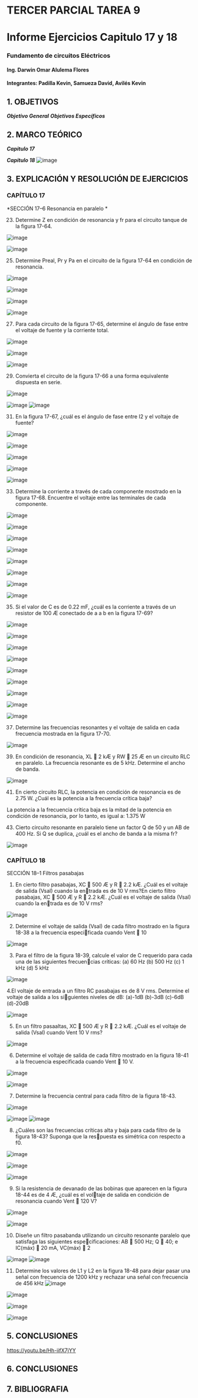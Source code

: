 # TERCER PARCIAL TAREA 9


# Informe Ejercicios Capitulo 17 y 18
### Fundamento de circuitos Eléctricos 
#### Ing. Darwin Omar Alulema Flores

#### Integrantes: Padilla Kevin, Samueza David, Avilés Kevin


## 1. OBJETIVOS
***Objetivo General***
***Objetivos Específicos***

## 2. MARCO TEÓRICO

***Capitulo 17***

***Capitulo 18***
![image](https://user-images.githubusercontent.com/93794279/156254213-0871c713-d332-4dbf-8470-b4889efd376d.png)

## 3. EXPLICACIÓN Y RESOLUCIÓN DE EJERCICIOS

### CAPÍTULO 17

  *SECCIÓN 17–6 Resonancia en paralelo *

23. Determine Z en condición de resonancia y fr para el circuito tanque de la figura 17-64.

![image](https://user-images.githubusercontent.com/94129932/155389017-00fe1668-1992-4bac-9707-d4d26389c90e.png)

![image](https://user-images.githubusercontent.com/94129932/155401292-6e5a85b1-08aa-43b6-baf1-437bb45c7708.png)


25. Determine Preal, Pr y Pa en el circuito de la figura 17-64 en condición de resonancia.

![image](https://user-images.githubusercontent.com/94129932/155389017-00fe1668-1992-4bac-9707-d4d26389c90e.png)

![image](https://user-images.githubusercontent.com/94129932/155636410-18dfaf2e-370d-4c47-8c88-5a2e616ed0d7.png)

![image](https://user-images.githubusercontent.com/94129932/155636504-72312845-4cce-44b4-89b2-cb26537896e7.png)

![image](https://user-images.githubusercontent.com/94129932/155636685-4aff57df-eb44-4a40-9f7a-8861788598d8.png)


27. Para cada circuito de la figura 17-65, determine el ángulo de fase entre el voltaje de fuente y la corriente
total.

![image](https://user-images.githubusercontent.com/94129932/155549980-2882989d-e68a-4242-a067-c92e0abd8d35.png)

![image](https://user-images.githubusercontent.com/94129932/155564317-4d62b353-2157-4e28-8d90-e671a9896ae3.png)

![image](https://user-images.githubusercontent.com/94129932/155566181-efa9f8f4-a86a-4958-91fe-17a52b69e60c.png)

29. Convierta el circuito de la figura 17-66 a una forma equivalente dispuesta en serie.

![image](https://user-images.githubusercontent.com/94129932/155566602-02fa6209-f0b3-4b00-a7d7-1a721c3c9a74.png)

![image](https://user-images.githubusercontent.com/94129932/156415751-44bfa024-d252-4148-8844-a262fa872cb1.png)
![image](https://user-images.githubusercontent.com/94129932/156415802-06cddef0-1bc2-4e1e-a47e-32f3fe434c02.png)

31. En la figura 17-67, ¿cuál es el ángulo de fase entre I2 y el voltaje de fuente?

![image](https://user-images.githubusercontent.com/94129932/155577301-93f5884e-789e-4e82-a0b9-5f80501553e1.png)

![image](https://user-images.githubusercontent.com/94129932/155653189-46fe84c7-84f4-49e9-9aa4-1b463201b029.png)

![image](https://user-images.githubusercontent.com/94129932/155653215-66e4072e-9491-4953-b918-ebe9d6322a63.png)

![image](https://user-images.githubusercontent.com/94129932/155653252-165b21dd-7881-4b50-8386-026dc458d9eb.png)

![image](https://user-images.githubusercontent.com/94129932/155653268-c2db987c-5636-4080-af90-5473d0fe5e71.png)

33. Determine la corriente a través de cada componente mostrado en la figura 17-68. Encuentre el voltaje
entre las terminales de cada componente.

![image](https://user-images.githubusercontent.com/94129932/155577353-3f016ac5-ae9a-4fa0-9a9b-7b0726606ff2.png)

![image](https://user-images.githubusercontent.com/94129932/155819967-7fbc8c7e-8ebd-4c1d-83da-0df38cd6973a.png)

![image](https://user-images.githubusercontent.com/94129932/155820018-edca6290-7551-4af1-9b37-d894fa323bd1.png)

![image](https://user-images.githubusercontent.com/94129932/155820036-1c4550ab-954f-4cb0-b27d-7b90cf6f3707.png)

![image](https://user-images.githubusercontent.com/94129932/155820045-d2f01c48-e040-4bf1-ad7f-fa17cc283063.png)

![image](https://user-images.githubusercontent.com/94129932/155820069-81410f71-dacd-4560-9b32-c24c971c025c.png)

![image](https://user-images.githubusercontent.com/94129932/155820089-c7589e06-0421-4c0f-8ff2-5dea93d49dd8.png)

![image](https://user-images.githubusercontent.com/94129932/155820101-042ac68c-8f17-456e-af58-f4df2af701fd.png)

35. Si el valor de C es de 0.22 mF, ¿cuál es la corriente a través de un resistor de 100 Æ conectado de a a b
en la figura 17-69?

![image](https://user-images.githubusercontent.com/94129932/155577409-2e337dfe-67f3-4a0c-b974-62c5ebf0635e.png)

![image](https://user-images.githubusercontent.com/94129932/156419219-fcd84f17-349b-4449-983b-17f652ac408f.png)

![image](https://user-images.githubusercontent.com/94129932/156418459-59eed394-806e-4498-a86f-b0124d40383e.png)

![image](https://user-images.githubusercontent.com/94129932/156418540-70cd0c28-6580-4925-af2f-c8c4f9a3f95a.png)

![image](https://user-images.githubusercontent.com/94129932/156418561-c1d38b74-4c48-4f67-9225-c9155193c564.png)

![image](https://user-images.githubusercontent.com/94129932/156418590-13d06453-731c-494e-b328-5196ed0b7820.png)

![image](https://user-images.githubusercontent.com/94129932/156418622-7a9ca2fa-b0d1-428c-896c-62266953ed85.png)

![image](https://user-images.githubusercontent.com/94129932/156418647-a9e93331-8f5e-43e7-ad44-f5477ea67daf.png)

![image](https://user-images.githubusercontent.com/94129932/156418668-0cd18a59-3f43-4a7d-84f3-1956e2149f44.png)

37. Determine las frecuencias resonantes y el voltaje de salida en cada frecuencia mostrada en la figura 17-70.

![image](https://user-images.githubusercontent.com/94129932/155577487-5fa7297e-5e6b-4901-8d69-eca302c9e89b.png)

39. En condición de resonancia, XL  2 kÆ y RW  25 Æ en un circuito RLC en paralelo. La frecuencia resonante
es de 5 kHz. Determine el ancho de banda.

![image](https://user-images.githubusercontent.com/94129932/155577780-97736049-963f-49a2-b221-5ce69b8fdbe7.png)



41. En cierto circuito RLC, la potencia en condición de resonancia es de 2.75 W. ¿Cuál es la potencia a la
frecuencia crítica baja?

La potencia a la frecuencia crítica baja es la mitad de la potencia en condición de resonancia, por lo tanto, es igual a: 1.375 W

43. Cierto circuito resonante en paralelo tiene un factor Q de 50 y un AB de 400 Hz. Si Q se duplica, ¿cuál
es el ancho de banda a la misma fr?

![image](https://user-images.githubusercontent.com/94129932/155578155-6a018880-b518-45d2-a6e0-7b0bbda2f627.png)

### CAPÍTULO 18

SECCIÓN 18–1 Filtros pasabajas

1. En cierto filtro pasabajas, XC  500 Æ y R  2.2 kÆ. ¿Cuál es el voltaje de salida (Vsal) cuando la entrada es de 10 V rms?En cierto filtro pasabajas, XC  500 Æ y R  2.2 kÆ. ¿Cuál es el voltaje de salida (Vsal) cuando la entrada es de 10 V rms?

![image](https://user-images.githubusercontent.com/93794279/155641093-205f03f9-6410-40b2-9a22-debb6790c296.png)

2. Determine el voltaje de salida (Vsal) de cada filtro mostrado en la figura 18-38 a la frecuencia especificada cuando Vent  10

![image](https://user-images.githubusercontent.com/93794279/155641978-c385b5dc-c1a5-4bad-aec1-4b70a2ab5c2d.png)

3. Para el filtro de la figura 18-39, calcule el valor de C requerido para cada una de las siguientes frecuencias críticas:
(a) 60 Hz (b) 500 Hz (c) 1 kHz (d) 5 kHz

![image](https://user-images.githubusercontent.com/93794279/155644315-cac4ea2e-03be-41af-9c7b-e01697ce897e.png)

4.El voltaje de entrada a un filtro RC pasabajas es de 8 V rms. Determine el voltaje de salida a los siguientes niveles de dB: 
(a)-1dB (b)-3dB (c)-6dB (d)-20dB

![image](https://user-images.githubusercontent.com/93794279/155648242-31cbafa6-5b96-415a-b74b-d73c6d1b6170.png)

5. En un filtro pasaaltas, XC  500 Æ y R  2.2 kÆ. ¿Cuál es el voltaje de salida (Vsal) cuando Vent 10 V rms?

![image](https://user-images.githubusercontent.com/93794279/155649140-7580508e-07e5-425e-8478-fedc0e04b62d.png)

6. Determine el voltaje de salida de cada filtro mostrado en la figura 18-41 a la frecuencia especificada cuando Vent  10 V.

![image](https://user-images.githubusercontent.com/93794279/156242962-399e27cf-ee91-4ef0-8173-715a9fdd3783.png)

![image](https://user-images.githubusercontent.com/93794279/156243882-de59791f-350c-4748-bb35-22e977672201.png)

7. Determine la frecuencia central para cada filtro de la figura 18-43.

![image](https://user-images.githubusercontent.com/93794279/156245833-43bfbe10-6bc4-4112-8241-c459dfda34fd.png)

![image](https://user-images.githubusercontent.com/93794279/156245137-e86b3275-a245-477d-b27d-4cf3ab892e94.png)
![image](https://user-images.githubusercontent.com/93794279/156245813-35ab1c8e-04bc-4d02-af68-1ac8774649ea.png)

8. ¿Cuáles son las frecuencias críticas alta y baja para cada filtro de la figura 18-43? Suponga que la respuesta es simétrica con respecto a f0.

![image](https://user-images.githubusercontent.com/93794279/156245833-43bfbe10-6bc4-4112-8241-c459dfda34fd.png)

![image](https://user-images.githubusercontent.com/93794279/156246683-eaf69d9a-dd3c-4400-a22c-67c6d532fa88.png)

![image](https://user-images.githubusercontent.com/93794279/156247451-9597f5d4-d1a3-426a-af6a-05885ed8a8ef.png)

9. Si la resistencia de devanado de las bobinas que aparecen en la figura 18-44 es de 4 Æ, ¿cuál es el voltaje de salida en condición de resonancia cuando Vent  120 V?

![image](https://user-images.githubusercontent.com/93794279/156247658-91d0e842-388f-4ede-8d42-ca848087a028.png)

![image](https://user-images.githubusercontent.com/93794279/156250007-2b3f799d-dc42-43f0-8a32-89bed35e154e.png)

10. Diseñe un filtro pasabanda utilizando un circuito resonante paralelo que satisfaga las siguientes especificaciones: AB  500 Hz; Q  40; e IC(máx)  20 mA, VC(máx)  2

![image](https://user-images.githubusercontent.com/93794279/156251423-b4506647-1fbe-44ce-9fc2-2c42d59938c4.png)
![image](https://user-images.githubusercontent.com/93794279/156251466-41ac448a-9182-49eb-ad84-723a43877638.png)

11. Determine los valores de L1 y L2 en la figura 18-48 para dejar pasar una señal con frecuencia de 1200 kHz y rechazar una señal con frecuencia de 456 kHz
![image](https://user-images.githubusercontent.com/93794279/156251880-5bdd111c-d0c4-40bc-980d-2f69655fc9dd.png)

![image](https://user-images.githubusercontent.com/93794279/156252754-6f0ac547-96ef-4c59-8637-1d8f8effb361.png)

![image](https://user-images.githubusercontent.com/93794279/156252798-5ce02710-7161-4e96-a390-3c926685a15e.png)

![image](https://user-images.githubusercontent.com/93794279/156253035-a9090c38-e84e-44f2-8c9d-1ae8698f2190.png)

## 5. CONCLUSIONES



https://youtu.be/Hh-iifX7jYY

## 6. CONCLUSIONES

## 7. BIBLIOGRAFIA
